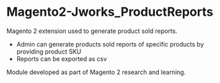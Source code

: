 # Magento2-Jworks_ProductReports

Magento 2 extension used to generate product sold reports. 

- Admin can generate products sold reports of specific products by providing product SKU
- Reports can be exported as csv


Module developed as part of Magento 2 research and learning.